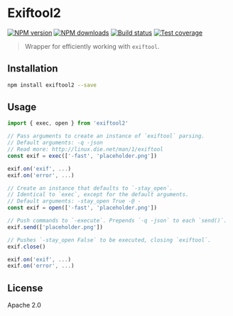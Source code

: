# Exiftool2

[![NPM version][npm-image]][npm-url]
[![NPM downloads][downloads-image]][downloads-url]
[![Build status][travis-image]][travis-url]
[![Test coverage][coveralls-image]][coveralls-url]

> Wrapper for efficiently working with `exiftool`.

## Installation

```sh
npm install exiftool2 --save
```

## Usage

```js
import { exec, open } from 'exiftool2'

// Pass arguments to create an instance of `exiftool` parsing.
// Default arguments: -q -json
// Read more: http://linux.die.net/man/1/exiftool
const exif = exec(['-fast', 'placeholder.png'])

exif.on('exif', ...)
exif.on('error', ...)

// Create an instance that defaults to `-stay_open`.
// Identical to `exec`, except for the default arguments.
// Default arguments: -stay_open True -@ -
const exif = open(['-fast', 'placeholder.png'])

// Push commands to `-execute`. Prepends `-q -json` to each `send()`.
exif.send(['placeholder.png'])

// Pushes `-stay_open False` to be executed, closing `exiftool`.
exif.close()

exif.on('exif', ...)
exif.on('error', ...)
```

## License

Apache 2.0

[npm-image]: https://img.shields.io/npm/v/exiftool2.svg?style=flat
[npm-url]: https://npmjs.org/package/exiftool2
[downloads-image]: https://img.shields.io/npm/dm/exiftool2.svg?style=flat
[downloads-url]: https://npmjs.org/package/exiftool2
[travis-image]: https://img.shields.io/travis/blakeembrey/node-exiftool2.svg?style=flat
[travis-url]: https://travis-ci.org/blakeembrey/node-exiftool2
[coveralls-image]: https://img.shields.io/coveralls/blakeembrey/node-exiftool2.svg?style=flat
[coveralls-url]: https://coveralls.io/r/blakeembrey/node-exiftool2?branch=master
